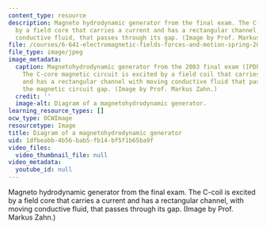 ```yaml
---
content_type: resource
description: Magneto hydrodynamic generator from the final exam. The C-coil is excited
  by a field core that carries a current and has a rectangular channel, with moving
  conductive fluid, that passes through its gap. (Image by Prof. Markus Zahn.)
file: /courses/6-641-electromagnetic-fields-forces-and-motion-spring-2005/1dfbeabb4b56bab5fb14bf5f1b65ba9f_6-641s05.jpg
file_type: image/jpeg
image_metadata:
  caption: Magnetohydrodynamic generator from the 2003 final exam ([PDF](/courses/6-641-electromagnetic-fields-forces-and-motion-spring-2005/resources/final1-1)).
    The C-core magnetic circuit is excited by a field coil that carries a current
    and has a rectangular channel with moving conductive fluid that passes through
    the magnetic circuit gap. (Image by Prof. Markus Zahn.)
  credit: ''
  image-alt: Diagram of a magnetohydrodynamic generator.
learning_resource_types: []
ocw_type: OCWImage
resourcetype: Image
title: Diagram of a magnetohydrodynamic generator
uid: 1dfbeabb-4b56-bab5-fb14-bf5f1b65ba9f
video_files:
  video_thumbnail_file: null
video_metadata:
  youtube_id: null
---
```

Magneto hydrodynamic generator from the final exam. The C-coil is excited by a field core that carries a current and has a rectangular channel, with moving conductive fluid, that passes through its gap. (Image by Prof. Markus Zahn.)

